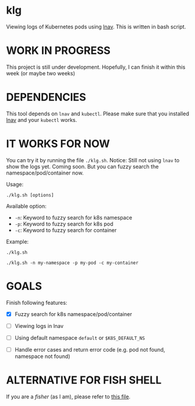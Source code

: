 # klg
Viewing logs of Kubernetes pods using [lnav](https://lnav.org/).
This is written in bash script.

# WORK IN PROGRESS
This project is still under development. Hopefully, I can finish it within this week (or maybe two weeks)

# DEPENDENCIES

This tool depends on `lnav` and `kubectl`. Please make sure that you installed [lnav](https://lnav.org/) and your `kubectl` works.

# IT WORKS FOR NOW
You can try it by running the file `./klg.sh`.
Notice: Still not using `lnav` to show the logs yet. Coming soon. But you can fuzzy search the namespace/pod/container now.

Usage:
```
./klg.sh [options]
```

Available option:
- `-n`: Keyword to fuzzy search for k8s namespace
- `-p`: Keyword to fuzzy search for k8s pod
- `-c`: Keyword to fuzzy search for container

Example:
```
./klg.sh

./klg.sh -n my-namespace -p my-pod -c my-container
```

# GOALS
Finish following features:
- [x] Fuzzy search for k8s namespace/pod/container
- [ ] Viewing logs in lnav
- [ ] Using default namespace `default` or `$K8S_DEFAULT_NS`
- [ ] Handle error cases and return error code (e.g. pod not found, namespace not found)


# ALTERNATIVE FOR FISH SHELL
If you are a *fisher* (as I am), please refer to [this file](https://github.com/haphamdev/dot-files/blob/master/fish/functions/klg.fish).
